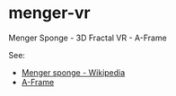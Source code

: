 # menger-vr

Menger Sponge - 3D Fractal VR - A-Frame

See:

* [Menger sponge - Wikipedia](https://en.wikipedia.org/wiki/Menger_sponge)
* [A-Frame](https://aframe.io)
